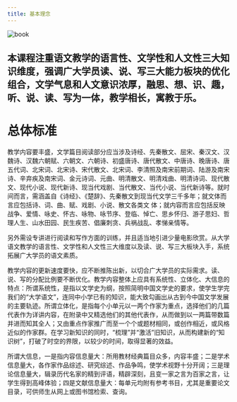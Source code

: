 ```yaml
---
title: 基本理念
---
```



![book](http://c2i.zhuoxiu.com.cn/upload/desk/576x373/1209/1347163243_888.jpg)


## 本课程注重语文教学的语言性、文学性和人文性三大知识维度，强调广大学员读、说、写三大能力板块的优化组合，文学气息和人文意识浓厚，融思、想、识、趣，听、说、读、写为一体，教学相长，寓教于乐。

# 总体标准

教学内容要丰盛，文学篇目阅读部分应当涉及诗经、先秦散文、屈宋、秦汉文、汉魏诗、汉魏六朝赋、六朝文、六朝诗、初盛唐诗、唐代散文、中唐诗、晚唐诗、唐五代词、北宋词、北宋诗、宋代散文、北宋词、李清照及南宋前期词、陆游及南宋诗、辛弃疾及南宋词、金元诗词、元曲、明清散文、明清戏曲、明清诗词、现代散文、现代小说、现代新诗、现当代戏剧、当代散文、当代小说、当代新诗等。就时间而言，需涵盖自《诗经》、《楚辞》、先秦散文到现当代文学三千多年；就文体而言应包括诗、词、曲、赋、戏剧、小说、散文各类文 体；就内容而言应包括反映战争、爱情、咏史、怀古、咏物、咏节序、登临、悼亡、思乡怀归、游子思妇、哲理人生、山水田园、民生疾苦、倡廉刺贪、兵祸战乱、孝悌亲情等。
 
    
另外需设专讲进行阅读和写作方面的训练，并且适当地引进少量电影欣赏。从大学语文教学的语言性、文学性和人文性三大维度以及读、说、写三大板块入手，系统拓展广大学员的语文素质。

 教学内容的更新速度要快，应不断推陈出新，以切合广大学员的实际需求。读、说、写的分配比例要不断优化。教学内容整体上应具有系统性、立体化、大信息的特点：所谓系统性，是指以文学史为纲，按照简明中国文学史的要求，使学生学完我们的“大学语文”，连同中小学已有的知识，能大致勾画出从古到今中国文学发展的主要轨迹。所谓立体化，是指每个小单元以一两个作家为重点，选择他们的几篇代表作为详讲内容，在附录中又精选他们的其他代表作，从而做到以一两篇带数篇并进而知其全人；又由重点作家推广而至一个个或题材相同，或创作相近，或风格近似的作家群。在学习新知识的同时，“梳理”并“激活”旧知识，从而构建新的“知识树”，打破了时空的界限，以较少的时间，取得显著的效益。
  
所谓大信息，一是指内容信息量大：所用教材经典篇目众多，内容丰盛；二是学术信息量大，各作家作品综述、研究综述、作品争鸣，使学术视野十分开阔；三是理论信息量大，辑录历代名家的精到评语，精辟深刻，且变一家之言为百家之言，让学生得到高峰体验；四是文献信息量大：每单元均附有参考书目，尤其是重要论文目录，可供师生从网上或图书馆检索、查询。
